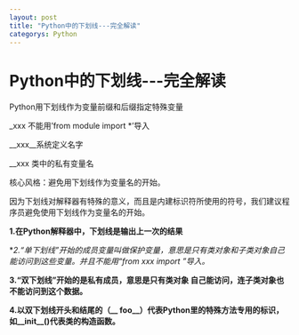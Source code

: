 ```yaml
---
layout: post
title: "Python中的下划线---完全解读"
categorys: Python
---
```


# Python中的下划线---完全解读

Python用下划线作为变量前缀和后缀指定特殊变量

_xxx 不能用’from module import *’导入

\_\_xxx\_\_系统定义名字

__xxx 类中的私有变量名

核心风格：避免用下划线作为变量名的开始。

​       因为下划线对解释器有特殊的意义，而且是内建标识符所使用的符号，我们建议程序员避免使用下划线作为变量名的开始。

**1.在Python解释器中，下划线是输出上一次的结果**

**2.“单下划线”开始的成员变量叫做保护变量，意思是只有类对象和子类对象自己能访问到这些变量。并且不能用“from xxx import *”导入。**

**3.“双下划线”开始的是私有成员，意思是只有类对象 自己能访问，连子类对象也不能访问到这个数据。**

**4.以双下划线开头和结尾的（\_\_ foo\_\_）代表Python里的特殊方法专用的标识，如__init\_\_()代表类的构造函数。**














